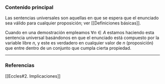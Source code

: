 ### Contenido principal

Las sentencias universales son aquellas en que se espera que el enunciado sea válido para cualquier proposición; ver [[Definiciones básicas]].

Cuando en una demostración empleamos $\forall n \in A$ estamos haciendo esta sentencia universal basándonos en que el enunciado está compuesto por la variable libre $n$, y este es verdadero en cualquier valor de $n$ (proposición) que entre dentro de un conjunto que cumpla cierta propiedad.

--- 
### Referencias
[[Eccles#2. Implicaciones]]